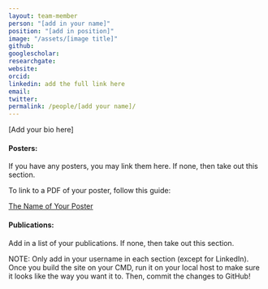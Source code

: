 ```yaml
---
layout: team-member
person: "[add in your name]"
position: "[add in position]"
image: "/assets/[image title]"
github: 
googlescholar: 
researchgate: 
website: 
orcid: 
linkedin: add the full link here
email:
twitter:
permalink: /people/[add your name]/
---
```


[Add your bio here]

#### Posters:

If you have any posters, you may link them here. If none, then take out this section.

To link to a PDF of your poster, follow this guide:

[The Name of Your Poster](/assets/posters/name-of-file.pdf)

#### Publications:

Add in a list of your publications. If none, then take out this section.

NOTE: Only add in your username in each section (except for LinkedIn). Once you build the site on your CMD, run it on your local host to make sure it looks like the way you want it to. Then, commit the changes to GitHub!
